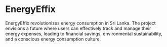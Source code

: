 # EnergyEffix
EnergyEffix revolutionizes energy consumption in Sri Lanka. The project envisions a future where users can effectively track and manage their energy expenses, leading to financial savings, environmental sustainability, and a conscious energy consumption culture.

